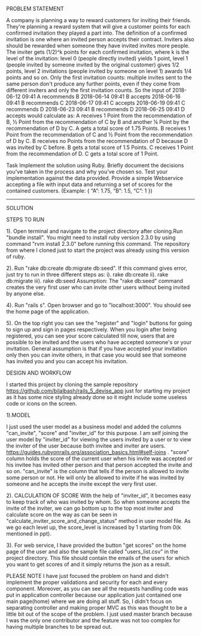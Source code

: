 PROBLEM STATEMENT

A company is planning a way to reward customers for inviting their friends. They're planning a reward system that will give a customer points for each confirmed invitation they played a part into. The definition of a confirmed invitation is one where an invited person accepts their contract. Inviters also should be rewarded when someone they have invited invites more people.
The inviter gets (1/2)^k points for each confirmed invitation, where k is the level of the invitation: level 0 (people directly invited) yields 1 point, level 1 (people invited by someone invited by the original customer) gives 1/2 points, level 2 invitations (people invited by someone on level 1) awards 1/4 points and so on. Only the first invitation counts: multiple invites sent to the same person don't produce any further points, even if they come from different inviters and only the first invitation counts.
So the input of
  2018-06-12 09:41 A recommends B
  2018-06-14 09:41 B accepts
  2018-06-16 09:41 B recommends C
  2018-06-17 09:41 C accepts
  2018-06-19 09:41 C recommends D
  2018-06-23 09:41 B recommends D
  2018-06-25 09:41 D accepts
would calculate as:
A receives 1 Point from the recommendation of B, ½ Point from the recommendation of C by B and another ¼ Point by the recommendation of D by C. A gets a total score of 1.75 Points.
B receives 1 Point from the recommendation of C and ½ Point from the recommendation of D by C. B receives no Points from the recommendation of D because D was invited by C before. B gets a total score of 1.5 Points. 
C receives 1 Point from the recommendation of D. C gets a total score of 1 Point.

Task
Implement the solution using Ruby. 
Briefly document the decisions you’ve taken in the process and why you’ve chosen so.
Test your implementation against the data provided.
Provide a simple Webservice accepting a file with input data and returning a set of scores for the contained customers. (Example: { “A”: 1.75, “B”: 1.5, “C”: 1 })





----------------
SOLUTION

STEPS TO RUN

1). Open terminal and navigate to the project directory after cloning.Run "bundle install". You might need to install
ruby version 2.3.0 by using command "rvm install 2.3.0" before running this command. The repository from where I cloned 
just to start the project was already using this version of ruby.

2). Run "rake db:create db:migrate db:seed". If this command gives error, just try to run in three different
steps as:
  i). rake db:create
  ii). rake db:migrate
  iii). rake db:seed
  Assumption: The "rake db:seed" command creates the very first user who can invite other users without being 
  invited by anyone else.

4). Run "rails s". Open browser and go to "localhost:3000". You should see the home page of the application.

5). On the top right you can see the "register" and "login" buttons for going to sign up and sign in pages 
respectively. When you login after being registered, you can see your score calculated till now, users that are 
possible to be invited and the users who have accepted someone's or your invitation. General assumption is that
if you have accepted your invitation only then you can invite others, in that case you would see that someone 
has invited you and you can accept his invitation.




DESIGN AND WORKFLOW

I started this project by cloning the sample repository https://github.com/bilalbash/rails_5_devise_app just for starting
my project as it has some nice styling already done so it might include some useless code or icons on the screen.

1).MODEL


I just used the user model as a business model and added the columns "can_invite", "score" and "inviter_id" for this
purpose. I am self joining the user model by "inviter_id" for viewing the users invited by a user or to view the 
inviter of the user because both invitee and inviter are users. https://guides.rubyonrails.org/association_basics.html#self-joins . "score" column holds the score of the current user when his invite was accepted or his invitee has invited other
person and that person accepted the invite and so on. "can_invite" is the column that tells if the person is allowed
to invite some person or not. He will only be allowed to invite if he was invited by someone and he accepts the invite
except the very first user. 


2). CALCULATION OF SCORE
With the help of "inviter_id", it becomes easy to keep track of who was invited by whom. So when someone accepts the
invite of the inviter, we can go bottom up to the top most inviter and calculate score on the way as can be 
seen in "calculate_inviter_score_and_change_status" method in user model file. As we go each level up, the score_level
is increased by 1 starting from 0(k mentioned in ppt).

3). For web service, I have provided the button "get scores" on the home page of the user and also the sample file
called "users_list.csv" in the project directory. This file should contain the emails of the users for which you
want to get scores of and it simply returns the json as a result.

PLEASE NOTE I have just focused the problem on hand and didn't implement the proper validations and security 
for each and every component.
Moreover, as you can see all the requests handling code was put in application controller because our application
just contained one main page(home) where we are doing all stuff. So, I didn't focus on separating controller and
making proper MVC as this was thought to be a little bit out of the scope of the problem.
I just used master branch because I was the only one contributor and the feature was not too complex for having multiple branches to be spread out.

